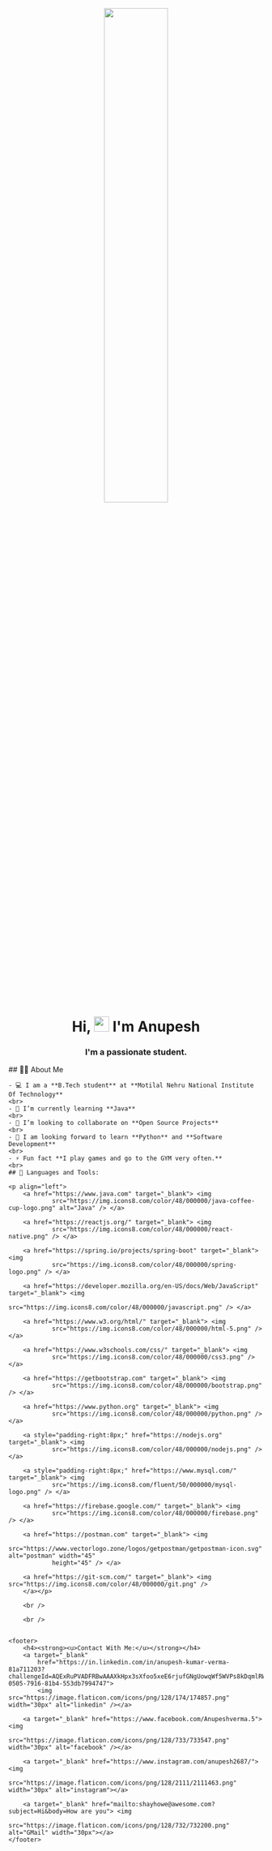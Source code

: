 <!DOCTYPE html>
<html lang="en">
<p align="center"><a href="#"><img width="50%" height="auto"
            src="https://media.giphy.com/media/836HiJc7pgzy8iNXCn/giphy.gif" /></a></p>

<h1 align="center">Hi, <img src="https://raw.githubusercontent.com/MartinHeinz/MartinHeinz/master/wave.gif"
        width="30px"> I'm Anupesh</h1>
<h3 align="center">I'm a passionate student.</h3>

<body>
    ## 🙋‍♂️ About Me

    - 💻 I am a **B.Tech student** at **Motilal Nehru National Institute Of Technology**
    <br>
    - 🌱 I’m currently learning **Java**
    <br>
    - 👯 I’m looking to collaborate on **Open Source Projects**
    <br>
    - 📌 I am looking forward to learn **Python** and **Software Development**
    <br>
    - ⚡ Fun fact **I play games and go to the GYM very often.**
    <br>
    ## 🚀 Languages and Tools:

    <p align="left">
        <a href="https://www.java.com" target="_blank"> <img
                src="https://img.icons8.com/color/48/000000/java-coffee-cup-logo.png" alt="Java" /> </a>

        <a href="https://reactjs.org/" target="_blank"> <img
                src="https://img.icons8.com/color/48/000000/react-native.png" /> </a>

        <a href="https://spring.io/projects/spring-boot" target="_blank"> <img
                src="https://img.icons8.com/color/48/000000/spring-logo.png" /> </a>

        <a href="https://developer.mozilla.org/en-US/docs/Web/JavaScript" target="_blank"> <img
                src="https://img.icons8.com/color/48/000000/javascript.png" /> </a>

        <a href="https://www.w3.org/html/" target="_blank"> <img
                src="https://img.icons8.com/color/48/000000/html-5.png" /> </a>

        <a href="https://www.w3schools.com/css/" target="_blank"> <img
                src="https://img.icons8.com/color/48/000000/css3.png" /> </a>

        <a href="https://getbootstrap.com" target="_blank"> <img
                src="https://img.icons8.com/color/48/000000/bootstrap.png" /> </a>

        <a href="https://www.python.org" target="_blank"> <img
                src="https://img.icons8.com/color/48/000000/python.png" /> </a>

        <a style="padding-right:8px;" href="https://nodejs.org" target="_blank"> <img
                src="https://img.icons8.com/color/48/000000/nodejs.png" /> </a>

        <a style="padding-right:8px;" href="https://www.mysql.com/" target="_blank"> <img
                src="https://img.icons8.com/fluent/50/000000/mysql-logo.png" /> </a>

        <a href="https://firebase.google.com/" target="_blank"> <img
                src="https://img.icons8.com/color/48/000000/firebase.png" /> </a>

        <a href="https://postman.com" target="_blank"> <img
                src="https://www.vectorlogo.zone/logos/getpostman/getpostman-icon.svg" alt="postman" width="45"
                height="45" /> </a>

        <a href="https://git-scm.com/" target="_blank"> <img src="https://img.icons8.com/color/48/000000/git.png" />
        </a></p>

        <br />

        <br />


    <footer>
        <h4><strong><u>Contact With Me:</u></strong></h4>
        <a target="_blank"
            href="https://in.linkedin.com/in/anupesh-kumar-verma-81a711203?challengeId=AQExRuPVADFRBwAAAXkHpx3sXfoo5xeE6rjufGNgUowqWf5WVPs8kDqmlRWyzTYSZcN6TlhbS4IphE5EiYy6IOaqzUjpfjuK0g&submissionId=7c2036b1-0505-7916-81b4-553db7994747">
            <img src="https://image.flaticon.com/icons/png/128/174/174857.png" width="30px" alt="linkedin" /></a>

        <a target="_blank" href="https://www.facebook.com/Anupeshverma.5"> <img
                src="https://image.flaticon.com/icons/png/128/733/733547.png" width="30px" alt="facebook" /></a>

        <a target="_blank" href="https://www.instagram.com/anupesh2687/"> <img
                src="https://image.flaticon.com/icons/png/128/2111/2111463.png" width="30px" alt="instagram"></a>

        <a target="_blank" href="mailto:shayhowe@awesome.com?subject=Hi&body=How are you"> <img
                src="https://image.flaticon.com/icons/png/128/732/732200.png" alt="GMail" width="30px"></a>
    </footer>
</body>

